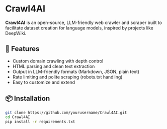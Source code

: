 # Crawl4AI

**Crawl4AI** is an open-source, LLM-friendly web crawler and scraper built to facilitate dataset creation for language models, inspired by projects like DeepWiki.

## 🚀 Features
- Custom domain crawling with depth control
- HTML parsing and clean text extraction
- Output in LLM-friendly formats (Markdown, JSON, plain text)
- Rate limiting and polite scraping (robots.txt handling)
- Easy to customize and extend

## 📦 Installation
```bash
git clone https://github.com/yourusername/Crawl4AI.git
cd Crawl4AI
pip install -r requirements.txt
